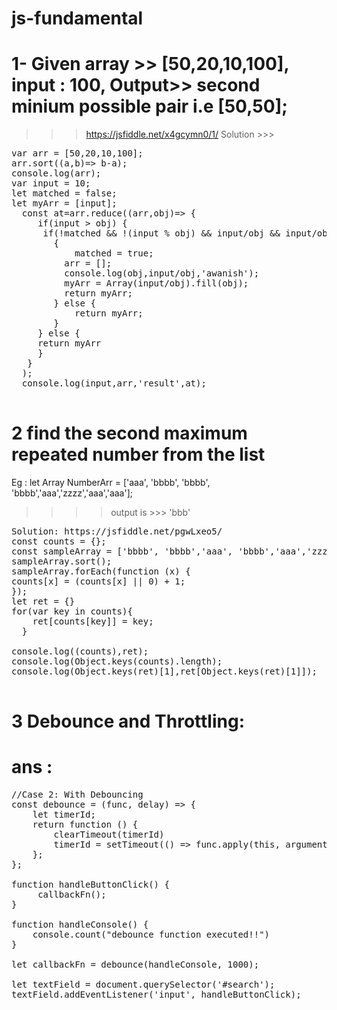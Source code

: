 # js-fundamental

# 1- Given  array >> [50,20,10,100], input : 100, Output>> second minium possible pair i.e [50,50];
>>> https://jsfiddle.net/x4gcymn0/1/
Solution >>>
<pre>
var arr = [50,20,10,100];
arr.sort((a,b)=> b-a);
console.log(arr);
var input = 10;
let matched = false;
let myArr = [input];
  const at=arr.reduce((arr,obj)=> {
     if(input > obj) {
      if(!matched && !(input % obj) && input/obj && input/obj !==1)
        {
        	matched = true;
          arr = [];
          console.log(obj,input/obj,'awanish');
          myArr = Array(input/obj).fill(obj);
          return myArr;
        } else {
        	return myArr;
        }
     } else {
     return myArr
     }
   }
  );
  console.log(input,arr,'result',at);
  </pre>

# 2 find the second maximum repeated number from the list
Eg : let Array NumberArr =  ['aaa', 'bbbb', 'bbbb', 'bbbb','aaa','zzzz','aaa','aaa'];

>>>> output is >>> 'bbb'
<pre>
Solution: https://jsfiddle.net/pgwLxeo5/
const counts = {};
const sampleArray = ['bbbb', 'bbbb','aaa', 'bbbb','aaa','zzzz','aaa','aaa'];
sampleArray.sort();
sampleArray.forEach(function (x) { 
counts[x] = (counts[x] || 0) + 1; 
});
let ret = {}
for(var key in counts){
    ret[counts[key]] = key;
  }

console.log((counts),ret);
console.log(Object.keys(counts).length);
console.log(Object.keys(ret)[1],ret[Object.keys(ret)[1]]);

</pre>

# 3 Debounce and Throttling:

# ans :

<pre>
//Case 2: With Debouncing
const debounce = (func, delay) => {
    let timerId;
    return function () {
        clearTimeout(timerId)
        timerId = setTimeout(() => func.apply(this, arguments), delay)
    };
};

function handleButtonClick() {
     callbackFn();
}

function handleConsole() {
    console.count("debounce function executed!!")
}

let callbackFn = debounce(handleConsole, 1000);

let textField = document.querySelector('#search');
textField.addEventListener('input', handleButtonClick);

</pre>
